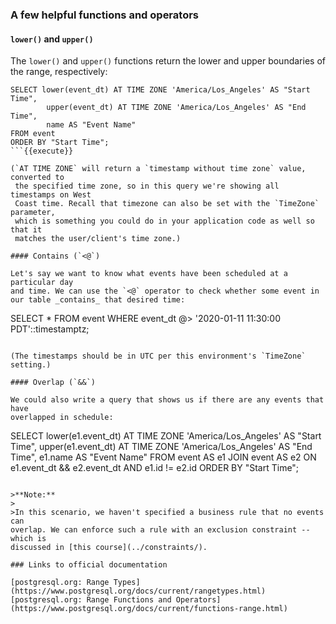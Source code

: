 ### A few helpful functions and operators

#### `lower()` and `upper()`

The `lower()` and `upper()` functions return the lower and upper boundaries 
of the range, respectively:

```
SELECT lower(event_dt) AT TIME ZONE 'America/Los_Angeles' AS "Start Time",
        upper(event_dt) AT TIME ZONE 'America/Los_Angeles' AS "End Time",
        name AS "Event Name"
FROM event
ORDER BY "Start Time";
```{{execute}}

(`AT TIME ZONE` will return a `timestamp without time zone` value, converted to
 the specified time zone, so in this query we're showing all timestamps on West
 Coast time. Recall that timezone can also be set with the `TimeZone` parameter,
 which is something you could do in your application code as well so that it 
 matches the user/client's time zone.)

#### Contains (`<@`)

Let's say we want to know what events have been scheduled at a particular day 
and time. We can use the `<@` operator to check whether some event in 
our table _contains_ that desired time:

```
SELECT * FROM event
WHERE event_dt @> '2020-01-11 11:30:00 PDT'::timestamptz;
```{{execute}}

(The timestamps should be in UTC per this environment's `TimeZone` setting.)

#### Overlap (`&&`)

We could also write a query that shows us if there are any events that have 
overlapped in schedule:

```
SELECT lower(e1.event_dt) AT TIME ZONE 'America/Los_Angeles' AS "Start Time",
        upper(e1.event_dt) AT TIME ZONE 'America/Los_Angeles' AS "End Time",
        e1.name AS "Event Name"
FROM event AS e1
JOIN event AS e2 ON e1.event_dt && e2.event_dt AND e1.id != e2.id
ORDER BY "Start Time";
```{{execute}}

>**Note:**
>
>In this scenario, we haven't specified a business rule that no events can 
overlap. We can enforce such a rule with an exclusion constraint -- which is 
discussed in [this course](../constraints/).

### Links to official documentation

[postgresql.org: Range Types](https://www.postgresql.org/docs/current/rangetypes.html)  
[postgresql.org: Range Functions and Operators](https://www.postgresql.org/docs/current/functions-range.html)

